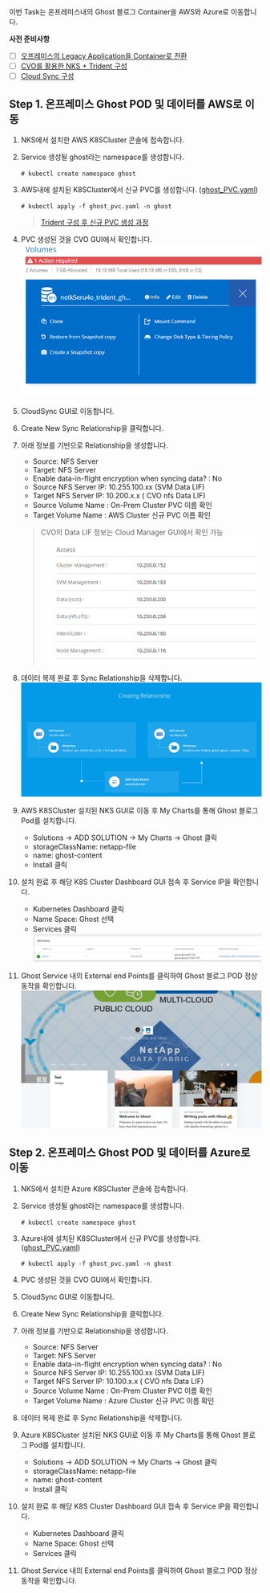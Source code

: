 
이번 Task는 온프레미스내의 Ghost 블로그  Container을 AWS와 Azure로 이동합니다. 

**사전 준비사항** 
 - [ ] [오프레미스의 Legacy Application을 Container로 전환](https://github.com/netappkr/NetAppCloudSolutionCenter/blob/master/containerization/OnPremcontainer.md)
 - [ ]  [CVO를 활용한 NKS + Trident 구성](https://github.com/netappkr/NetAppCloudSolutionCenter/blob/master/K8s_on_MultiCloud/NKSwithCVO.md)
  - [ ]  [Cloud Sync 구성](https://github.com/netappkr/NetAppCloudSolutionCenter/blob/master/Data_Mobility_MultiCloud/OnPremtoCloudStorage.md)
 
  ## Step 1. 온프레미스 Ghost POD 및 데이터를 AWS로 이동 
1. NKS에서 설치한 AWS K8SCluster 콘솔에 접속합니다. 

2. Service 생성될 ghost라는 namespace를 생성합니다.
     
      `# kubectl create namespace ghost`
     
3. AWS내에 설치된 K8SCluster에서 신규 PVC를 생성합니다. ([ghost_PVC.yaml](https://github.com/netappkr/NetAppCloudSolutionCenter/blob/master/containerization/files/ghost_PVC.yaml))
     
     `# kubectl apply -f ghost_pvc.yaml -n ghost` 

      > [Trident 구성  후 신규 PVC 생성 과정](https://github.com/netappkr/NetAppCloudSolutionCenter/blob/master/K8s_on_MultiCloud/OnPremNKS.md) 

4. PVC 생성된 것을 CVO GUI에서 확인합니다. 
![enter image description here](https://github.com/netappkr/NetAppCloudSolutionCenter/blob/master/containerization/images/cvo_pvc.PNG)

6. CloudSync GUI로 이동합니다.

7. Create New Sync Relationship을 클릭합니다.

8. 아래 정보를 기반으로 Relationship을 생성합니다.
     * Source: NFS Server 
     * Target: NFS Server 
     *  Enable data-in-flight encryption when syncing data? : No
     * Source NFS Server IP: 10.255.100.xx (SVM Data LIF)
     * Target NFS Server IP: 10.200.x.x ( CVO nfs Data LIF)
     * Source Volume Name :  On-Prem Cluster PVC 이름 확인
     *  Target Volume Name :  AWS Cluster 신규 PVC 이름 확인 
     
     > CVO의 Data LIF 정보는 Cloud Manager GUI에서 확인 가능 
     ![enter image description here](https://github.com/netappkr/NetAppCloudSolutionCenter/blob/master/containerization/images/cvo_nfs_datalif.PNG)

9. 데이터 복제 완료 후 Sync Relationship을 삭제합니다. 
![enter image description here](https://github.com/netappkr/NetAppCloudSolutionCenter/blob/master/containerization/images/trident_cloudsync.PNG)
10. AWS K8SCluster 설치된 NKS GUI로 이동 후 My Charts를 통해 Ghost 블로그 Pod를 설치합니다. 
     * Solutions -> ADD SOLUTION -> My Charts -> Ghost 클릭
     * storageClassName: netapp-file
     * name: ghost-content 
     * Install 클릭 
 9. 설치 완료 후 해당 K8S Cluster Dashboard GUI 접속 후 Service IP을 확인합니다. 
     * Kubernetes Dashboard 클릭
     * Name Space: Ghost 선택
     * Services 클릭 
![enter image description here](https://github.com/netappkr/NetAppCloudSolutionCenter/blob/master/containerization/images/ghost_external_ip.PNG)
11. Ghost Service 내의 External end Points를 클릭하여 Ghost 블로그 POD 정상 동작을 확인합니다.     
![enter image description here](https://github.com/netappkr/NetAppCloudSolutionCenter/blob/master/containerization/images/aws_ghost.PNG)

 ## Step 2. 온프레미스 Ghost POD 및 데이터를 Azure로 이동 
1. NKS에서 설치한 Azure K8SCluster 콘솔에 접속합니다. 

2. Service 생성될 ghost라는 namespace를 생성합니다.
     
      `# kubectl create namespace ghost`
     
3. Azure내에 설치된 K8SCluster에서 신규 PVC를 생성합니다. ([ghost_PVC.yaml](https://github.com/netappkr/NetAppCloudSolutionCenter/blob/master/containerization/files/ghost_PVC.yaml))
     
     `# kubectl apply -f ghost_pvc.yaml -n ghost` 

4. PVC 생성된 것을 CVO GUI에서 확인합니다. 

6. CloudSync GUI로 이동합니다.

7. Create New Sync Relationship을 클릭합니다.

8. 아래 정보를 기반으로 Relationship을 생성합니다.
     * Source: NFS Server 
     * Target: NFS Server 
     *  Enable data-in-flight encryption when syncing data? : No
     * Source NFS Server IP: 10.255.100.xx (SVM Data LIF)
     * Target NFS Server IP: 10.100.x.x ( CVO nfs Data LIF)
     * Source Volume Name :  On-Prem Cluster PVC 이름 확인
     *  Target Volume Name :  Azure Cluster 신규 PVC 이름 확인 
     
9. 데이터 복제 완료 후 Sync Relationship을 삭제합니다. 

10. Azure K8SCluster 설치된 NKS GUI로 이동 후 My Charts를 통해 Ghost 블로그 Pod를 설치합니다. 
     * Solutions -> ADD SOLUTION -> My Charts -> Ghost 클릭
     * storageClassName: netapp-file
     * name: ghost-content 
     * Install 클릭 
 9. 설치 완료 후 해당 K8S Cluster Dashboard GUI 접속 후 Service IP을 확인합니다. 
     * Kubernetes Dashboard 클릭
     * Name Space: Ghost 선택
     * Services 클릭 
11. Ghost Service 내의 External end Points를 클릭하여 Ghost 블로그 POD 정상 동작을 확인합니다.     

<!--stackedit_data:
eyJoaXN0b3J5IjpbLTE0Mzc5MzM1MjUsODMxOTY2Nzg4LC05Mz
Q3ODMwMzIsNDU4MzQ0NDAwLDIxNDExNjIyNzcsLTMxNTA4ODI1
OSwtMTYxMDAyODc2NywxMjEzNjg0MjgwLC0xNzAyMzQ1MTAzXX
0=
-->